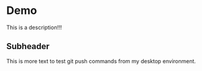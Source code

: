 # Demo

This is a description!!!

## Subheader

This is more text to test git push commands from my desktop environment.